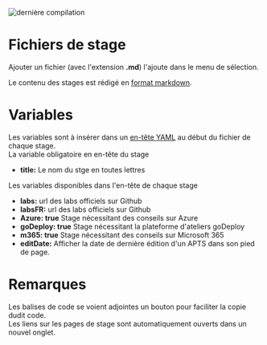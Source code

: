 ![dernière compilation](https://github.com/renaudwangler/ib-apts/actions/workflows/jekyll-gh-pages.yml/badge.svg)
# Fichiers de stage
Ajouter un fichier (avec l'extension **.md**) l'ajoute dans le menu de sélection.  

Le contenu des stages est rédigé en [format markdown](https://docs.github.com/fr/get-started/writing-on-github/getting-started-with-writing-and-formatting-on-github/basic-writing-and-formatting-syntax).  

# Variables
Les variables sont à insérer dans un [en-tête YAML](https://jekyllrb.com/docs/front-matter/) au début du fichier de chaque stage.  
La variable obligatoire en en-tête du stage  
- **title:** Le nom du stge en toutes lettres  

Les variables disponibles dans l'en-tête de chaque stage  
- **labs:** url des labs officiels sur Github
- **labsFR:** url des labs officiels sur Github
- **Azure: true** Stage nécessitant des conseils sur Azure
- **goDeploy: true** Stage nécessitant la plateforme d'ateliers goDeploy
- **m365: true** Stage nécessitant des conseils sur Microsoft 365
- **editDate:** Afficher la date de dernière édition d'un APTS dans son pied de page.

# Remarques
Les balises de code se voient adjointes un bouton pour faciliter la copie dudit code.  
Les liens sur les pages de stage sont automatiquement ouverts dans un nouvel onglet.  

